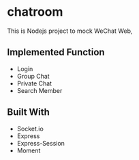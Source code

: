 # chatroom

This is Nodejs project to mock WeChat Web, 

## Implemented Function
- Login
- Group Chat
- Private Chat
- Search Member

## Built With
- Socket.io
- Express
- Express-Session
- Moment
